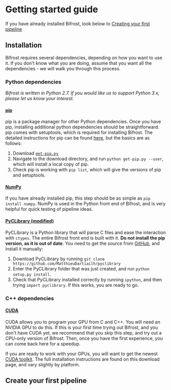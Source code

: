<!---
Currently using this book of tips : https://jacobian.org/writing/great-documentation/
-->

<!---
Should get a new user up and running in about 30 minutes.
-->

# Getting started guide

<!--- For a quick demo of Bifrost to whet your appetite, please check out our online demo at [GitHub Pages](bifrost.github.io). -->
 If you have already installed Bifrost, look below to [Creating your first pipeline](#tutorial)

## Installation

Bifrost requires several dependencies, depending on how you want to use it. If you don't know what you are doing, assume that you want all the dependencies - we will walk you through this process.

### Python dependencies

*Bifrost is written in Python 2.7. If you would like us to support Python 3.x, please let us know your interest.*

#### [pip](https://pip.pypa.io/en/stable/)

pip is a package manager for other Python dependencies. Once you have pip, installing additional python dependencies should be straightforward. pip comes with setuptools, which is required for installing Bifrost. The detailed instructions for pip can be found [here](https://pip.pypa.io/en/stable/installing/), but the basics are as follows:

1. Download [`get-pip.py`](https://bootstrap.pypa.io/get-pip.py)
2. Navigate to the download directory, and run `python get-pip.py --user`, which will install a local copy of pip. 
3. Check pip is working with `pip list`, which will give the versions of pip and setuptools. 

#### [NumPy](http://docs.scipy.org/doc/numpy/index.html)

If you have already installed pip, this step should be as simple as `pip install numpy`. NumPy is used in the Python front end of Bifrost, and is very helpful for quick testing of pipeline ideas.

#### [PyCLibrary (modified)](https://github.com/MatthieuDartiailh/pyclibrary)

PyCLibrary is a Python library that will parse C files and ease the interaction with `ctypes`. The entire Bifrost front end is built with it. **Do not install the pip version, as it is out of date**. You need to get the source from [GitHub](https://github.com/MatthieuDartiailh/pyclibrary), and install it manually:

1. Download PyCLibrary by running `git clone https://github.com/MatthieuDartiailh/pyclibrary`
2. Enter the PyCLibrary folder that was just created, and run `python setup.py install`. 
3. Check that PyCLibrary installed correctly by running `ipython`, and then trying `import pyclibrary`. If this works, you are ready to go.

### C++ dependencies

#### [CUDA](https://developer.nvidia.com/cuda-zone)

CUDA allows you to program your GPU from C and C++. You will need an NVIDIA GPU to do this. If this is your first time trying out Bifrost, and you don't have CUDA yet, we recommend that you skip this step, and try out a CPU-only version of Bifrost. Then, once you have the first experience, you can come back here for a speedup. 

If you are ready to work with your GPUs, you will want to get the newest [CUDA toolkit](https://developer.nvidia.com/cuda-downloads). The full installation instructions are found on this download page, and vary slightly by platform. 

## <a name="tutorial">Create your first pipeline</a>